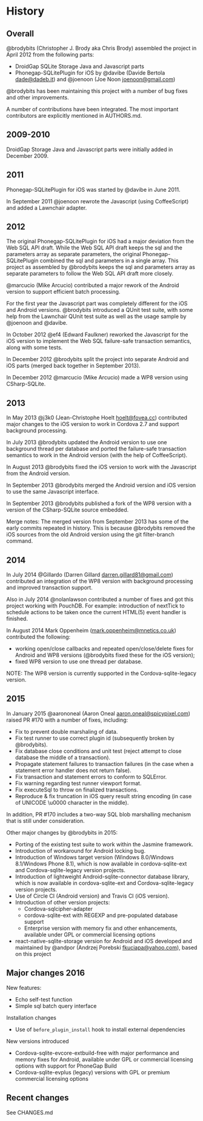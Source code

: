 # History

## Overall

@brodybits (Christopher J. Brody aka Chris Brody) assembled the project in April 2012
from the following parts:
- DroidGap SQLite Storage Java and Javascript parts
- Phonegap-SQLitePlugin for iOS by @davibe (Davide Bertola <dade@dadeb.it>) and
  @joenoon (Joe Noon <joenoon@gmail.com>)

@brodybits has been maintaining this project with a number of bug fixes and other improvements.

A number of contributions have been integrated. The most important contributors are explicitly
mentioned in AUTHORS.md.

## 2009-2010

DroidGap Storage Java and Javascript parts were initially added in December 2009.

## 2011

Phonegap-SQLitePlugin for iOS was started by @davibe in June 2011.

In September 2011 @joenoon rewrote the Javascript (using CoffeeScript) and added a
Lawnchair adapter.

## 2012

The original Phonegap-SQLitePlugin for iOS had a major deviation from the Web SQL API draft.
While the Web SQL API draft keeps the sql and the parameters array as separate parameters,
the original Phonegap-SQLitePlugin combined the sql and parameters in a single array.
This project as assembled by @brodybits keeps the sql and parameters array as separate
parameters to follow the Web SQL API draft more closely.

@marcucio (Mike Arcucio) contributed a major rework of the Android version to support
efficient batch processing.

For the first year the Javascript part was completely different for the iOS and
Android versions. @brodybits introduced a QUnit test suite, with some help from
the Lawnchair QUnit test suite as well as the usage sample by @joenoon and @davibe.

In October 2012 @ef4 (Edward Faulkner) reworked the Javascript for the iOS version
to implement the Web SQL failure-safe transaction semantics, along with some tests.

In December 2012 @brodybits split the project into separate Android and iOS parts
(merged back together in September 2013).

In December 2012 @marcucio (Mike Arcucio) made a WP8 version using CSharp-SQLite.

## 2013

In May 2013 @j3k0 (Jean-Christophe Hoelt <hoelt@fovea.cc>) contributed major changes
to the iOS version to work in Cordova 2.7 and support background processing.

In July 2013 @brodybits updated the Android version to use one background thread
per database and ported the failure-safe transaction semantics to work in the
Android version (with the help of CoffeeScript).

In August 2013 @brodybits fixed the iOS version to work with the Javascript from
the Android version.

In September 2013 @brodybits merged the Android version and iOS version to use the
same Javascript interface.

In September 2013 @brodybits published a fork of the WP8 version with a version
of the CSharp-SQLite source embedded.

Merge notes: The merged version from September 2013 has some of the early commits
repeated in history. This is because @brodybits removed the iOS sources from the
old Android version using the git filter-branch command.

## 2014

In July 2014 @Gillardo (Darren Gillard <darren.gillard81@gmail.com>) contributed an integration
of the WP8 version with background processing and improved transaction support.

Also in July 2014 @nolanlawson contributed a number of fixes and got this project
working with PouchDB. For example: introduction of nextTick to schedule actions to be taken
once the current HTML(5) event handler is finished.

In August 2014 Mark Oppenheim (<mark.oppenheim@mnetics.co.uk>) contributed the following:
- working open/close callbacks and repeated open/close/delete fixes for Android and WP8 versions
  (@brodybits fixed these for the iOS version);
- fixed WP8 version to use one thread per database.

NOTE: The WP8 version is currently supported in the Cordova-sqlite-legacy version.

## 2015

In January 2015 @aarononeal (Aaron Oneal <aaron.oneal@spicypixel.com>) raised PR #170 with a
number of fixes, including:
- Fix to prevent double marshaling of data.
- Fix test runner to use correct plugin id (subsequently broken by @brodybits).
- Fix database close conditions and unit test (reject attempt to close database
  the middle of a transaction).
- Propagate statement failures to transaction failures (in the case when a
  statement error handler does not return false).
- Fix transaction and statement errors to conform to SQLError.
- Fix warning regarding test runner viewport format.
- Fix executeSql to throw on finalized transactions.
- Reproduce & fix truncation in iOS query result string encoding
  (in case of UNICODE \u0000 character in the middle).

In addition, PR #170 includes a two-way SQL blob marshalling mechanism that is still under
consideration.

Other major changes by @brodybits in 2015:
- Porting of the existing test suite to work within the Jasmine framework.
- Introduction of workaround for Android locking bug.
- Introduction of Windows target version (Windows 8.0/Windows 8.1/Windows Phone 8.1),
  which is now available in cordova-sqlite-ext and Cordova-sqlite-legacy version projects.
- Introduction of lightweight Android-sqlite-connector database library, which is
  now available in cordova-sqlite-ext and Cordova-sqlite-legacy version projects.
- Use of Circle CI (Android version) and Travis CI (iOS version).
- Introduction of other version projects:
  - Cordova-sqlcipher-adapter
  - cordova-sqlite-ext with REGEXP and pre-populated database support
  - Enterprise version with memory fix and other enhancements,
    available under GPL or commercial licensing options
- react-native-sqlite-storage version for Android and iOS developed and maintained
  by @andpor (Andrzej Porebski <fkuciapa@yahoo.com>), based on this project

## Major changes 2016

New features:
- Echo self-test function
- Simple sql batch query interface

Installation changes
- Use of `before_plugin_install` hook to install external dependencies

New versions introduced
- Cordova-sqlite-evcore-extbuild-free with major performance and memory fixes for Android,
  available under GPL or commercial licensing options with support for PhoneGap Build
- Cordova-sqlite-evplus (legacy) versions with GPL or premium commercial licensing options

## Recent changes

See CHANGES.md
